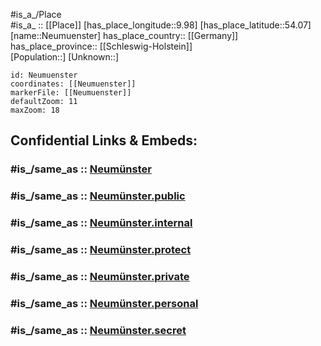﻿---
confidential: public
isDeleted: false
location:
- 54.07
- 9.98
mapmarker: city
mapzoom:
- 7
- 12
SpocWebEntityId: 32842
tags:
- geo/City
type: City
---

#is_a_/Place  
#is_a_ :: [[Place]] 
[has_place_longitude::9.98] 
[has_place_latitude::54.07] 
[name::Neumuenster] 
has_place_country:: [[Germany]]  
has_place_province:: [[Schleswig-Holstein]]  
[Population::] 
[Unknown::] 


```leaflet
id: Neumuenster
coordinates: [[Neumuenster]] 
markerFile: [[Neumuenster]] 
defaultZoom: 11 
maxZoom: 18
```


## Confidential Links & Embeds: 

### #is_/same_as :: [Neumünster](/_Standards/Earth/Continent/Europe/Europe~Central/Germany/Germany~West/Schleswig-Holstein/counties~SH/Neumünster.md) 

### #is_/same_as :: [Neumünster.public](/_public/Earth/Continent/Europe/Europe~Central/Germany/Germany~West/Schleswig-Holstein/counties~SH/Neumünster.public.md) 

### #is_/same_as :: [Neumünster.internal](/_internal/Earth/Continent/Europe/Europe~Central/Germany/Germany~West/Schleswig-Holstein/counties~SH/Neumünster.internal.md) 

### #is_/same_as :: [Neumünster.protect](/_protect/Earth/Continent/Europe/Europe~Central/Germany/Germany~West/Schleswig-Holstein/counties~SH/Neumünster.protect.md) 

### #is_/same_as :: [Neumünster.private](/_private/Earth/Continent/Europe/Europe~Central/Germany/Germany~West/Schleswig-Holstein/counties~SH/Neumünster.private.md) 

### #is_/same_as :: [Neumünster.personal](/_personal/Earth/Continent/Europe/Europe~Central/Germany/Germany~West/Schleswig-Holstein/counties~SH/Neumünster.personal.md) 

### #is_/same_as :: [Neumünster.secret](/_secret/Earth/Continent/Europe/Europe~Central/Germany/Germany~West/Schleswig-Holstein/counties~SH/Neumünster.secret.md)

